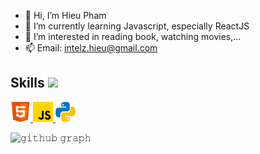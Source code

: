 - 👋 Hi, I’m Hieu Pham
- 🌱 I’m currently learning Javascript, especially ReactJS
- 👀 I’m interested in reading book, watching movies,...
- 📫 Email: intelz.hieu@gmail.com 

<h2> Skills <img src = "https://media2.giphy.com/media/QssGEmpkyEOhBCb7e1/giphy.gif?cid=ecf05e47a0n3gi1bfqntqmob8g9aid1oyj2wr3ds3mg700bl&rid=giphy.gif" width = 32px> </h2>
<a href="https://github.com/hieuvts?tab=repositories&q=&type=&language=html"> <img width ='32px' src ='https://github.com/hieuvts/aboutMe/blob/master/icons/html.svg'> </a>
<a href="https://github.com/hieuvts?tab=repositories&q=&type=&language=javascript"> <img width ='32px' src ='https://github.com/hieuvts/aboutMe/blob/master/icons/javascript.svg'> </a>
<a href="https://github.com/hieuvts?tab=repositories&q=&type=&language=python"> <img width ='32px' src ='https://github.com/hieuvts/aboutMe/blob/master/icons/python.svg'> </a>
 
![𝚐𝚒𝚝𝚑𝚞𝚋 𝚐𝚛𝚊𝚙𝚑](https://activity-graph.herokuapp.com/graph?username=hieuvts&theme=gruvbox&hide_border=true&area=true)

<!---
hieuvts/hieuvts is a ✨ special ✨ repository because its `README.md` (this file) appears on your GitHub profile.
You can click the Preview link to take a look at your changes.
--->
